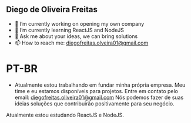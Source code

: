 ## Diego de Oliveira Freitas
- 🔭 I’m currently working on opening my own company
- 🌱 I’m currently learning ReactJS and NodeJS
- 💬 Ask me about your ideas, we can bring solutions
- 📫 How to reach me: diegofreitas.olveira01@gmail.com

# PT-BR
- Atualmente estou trabalhando em fundar minha própria empresa.
Meu time e eu estamos disponíveis para projetos.
Entre em contato pelo email: diegofreitas.oliveira01@gmail.com
Nós podemos fazer de suas ideias soluções que contribuirão positivamente para seu negócio.

Atualmente estou estudando ReactJS e NodeJS.
